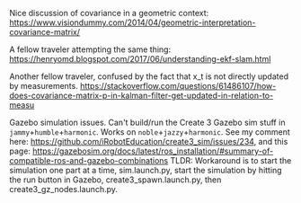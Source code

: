 Nice discussion of covariance in a geometric context:
https://www.visiondummy.com/2014/04/geometric-interpretation-covariance-matrix/

A fellow traveler attempting the same thing:
https://henryomd.blogspot.com/2017/06/understanding-ekf-slam.html

Another fellow traveler, confused by the fact that x_t is not directly updated by measurements.
https://stackoverflow.com/questions/61486107/how-does-covariance-matrix-p-in-kalman-filter-get-updated-in-relation-to-measu

Gazebo simulation issues. Can't build/run the Create 3 Gazebo sim stuff in `jammy`+`humble`+`harmonic`. 
Works on `noble`+`jazzy`+`harmonic`. See my comment here:
https://github.com/iRobotEducation/create3_sim/issues/234, and this page:
https://gazebosim.org/docs/latest/ros_installation/#summary-of-compatible-ros-and-gazebo-combinations
TLDR: Workaround is to start the simulation one part at a time, sim.launch.py, start the simulation by hitting the run 
button in Gazebo, create3_spawn.launch.py, then create3_gz_nodes.launch.py.
